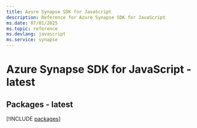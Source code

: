 ```yaml
---
title: Azure Synapse SDK for JavaScript
description: Reference for Azure Synapse SDK for JavaScript
ms.date: 07/01/2025
ms.topic: reference
ms.devlang: javascript
ms.service: synapse
---
```

# Azure Synapse SDK for JavaScript - latest
## Packages - latest
[!INCLUDE [packages](synapse-index.md)]